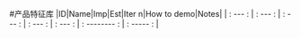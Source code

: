 #产品特征库
|ID|Name|Imp|Est|Iter n|How to demo|Notes|
| : --- : | : --- : | : --- : | : --- : | : --- : | : -------- : | : ----- : |